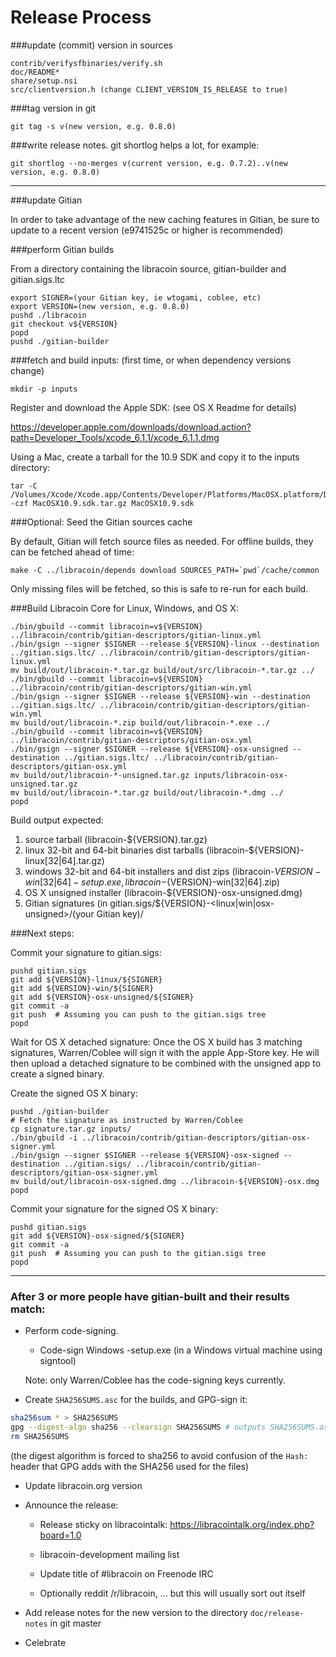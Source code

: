 Release Process
====================

###update (commit) version in sources

	contrib/verifysfbinaries/verify.sh
	doc/README*
	share/setup.nsi
	src/clientversion.h (change CLIENT_VERSION_IS_RELEASE to true)

###tag version in git

	git tag -s v(new version, e.g. 0.8.0)

###write release notes. git shortlog helps a lot, for example:

	git shortlog --no-merges v(current version, e.g. 0.7.2)..v(new version, e.g. 0.8.0)

* * *

###update Gitian

 In order to take advantage of the new caching features in Gitian, be sure to update to a recent version (e9741525c or higher is recommended)

###perform Gitian builds

 From a directory containing the libracoin source, gitian-builder and gitian.sigs.ltc
  
    export SIGNER=(your Gitian key, ie wtogami, coblee, etc)
	export VERSION=(new version, e.g. 0.8.0)
	pushd ./libracoin
	git checkout v${VERSION}
	popd
	pushd ./gitian-builder

###fetch and build inputs: (first time, or when dependency versions change)

	mkdir -p inputs

 Register and download the Apple SDK: (see OS X Readme for details)

 https://developer.apple.com/downloads/download.action?path=Developer_Tools/xcode_6.1.1/xcode_6.1.1.dmg

 Using a Mac, create a tarball for the 10.9 SDK and copy it to the inputs directory:

	tar -C /Volumes/Xcode/Xcode.app/Contents/Developer/Platforms/MacOSX.platform/Developer/SDKs/ -czf MacOSX10.9.sdk.tar.gz MacOSX10.9.sdk

###Optional: Seed the Gitian sources cache

  By default, Gitian will fetch source files as needed. For offline builds, they can be fetched ahead of time:

	make -C ../libracoin/depends download SOURCES_PATH=`pwd`/cache/common

  Only missing files will be fetched, so this is safe to re-run for each build.

###Build Libracoin Core for Linux, Windows, and OS X:

	./bin/gbuild --commit libracoin=v${VERSION} ../libracoin/contrib/gitian-descriptors/gitian-linux.yml
	./bin/gsign --signer $SIGNER --release ${VERSION}-linux --destination ../gitian.sigs.ltc/ ../libracoin/contrib/gitian-descriptors/gitian-linux.yml
	mv build/out/libracoin-*.tar.gz build/out/src/libracoin-*.tar.gz ../
	./bin/gbuild --commit libracoin=v${VERSION} ../libracoin/contrib/gitian-descriptors/gitian-win.yml
	./bin/gsign --signer $SIGNER --release ${VERSION}-win --destination ../gitian.sigs.ltc/ ../libracoin/contrib/gitian-descriptors/gitian-win.yml
	mv build/out/libracoin-*.zip build/out/libracoin-*.exe ../
	./bin/gbuild --commit libracoin=v${VERSION} ../libracoin/contrib/gitian-descriptors/gitian-osx.yml
	./bin/gsign --signer $SIGNER --release ${VERSION}-osx-unsigned --destination ../gitian.sigs.ltc/ ../libracoin/contrib/gitian-descriptors/gitian-osx.yml
	mv build/out/libracoin-*-unsigned.tar.gz inputs/libracoin-osx-unsigned.tar.gz
	mv build/out/libracoin-*.tar.gz build/out/libracoin-*.dmg ../
	popd
  Build output expected:

  1. source tarball (libracoin-${VERSION}.tar.gz)
  2. linux 32-bit and 64-bit binaries dist tarballs (libracoin-${VERSION}-linux[32|64].tar.gz)
  3. windows 32-bit and 64-bit installers and dist zips (libracoin-${VERSION}-win[32|64]-setup.exe, libracoin-${VERSION}-win[32|64].zip)
  4. OS X unsigned installer (libracoin-${VERSION}-osx-unsigned.dmg)
  5. Gitian signatures (in gitian.sigs/${VERSION}-<linux|win|osx-unsigned>/(your Gitian key)/

###Next steps:

Commit your signature to gitian.sigs:

	pushd gitian.sigs
	git add ${VERSION}-linux/${SIGNER}
	git add ${VERSION}-win/${SIGNER}
	git add ${VERSION}-osx-unsigned/${SIGNER}
	git commit -a
	git push  # Assuming you can push to the gitian.sigs tree
	popd

  Wait for OS X detached signature:
	Once the OS X build has 3 matching signatures, Warren/Coblee will sign it with the apple App-Store key.
	He will then upload a detached signature to be combined with the unsigned app to create a signed binary.

  Create the signed OS X binary:

	pushd ./gitian-builder
	# Fetch the signature as instructed by Warren/Coblee
	cp signature.tar.gz inputs/
	./bin/gbuild -i ../libracoin/contrib/gitian-descriptors/gitian-osx-signer.yml
	./bin/gsign --signer $SIGNER --release ${VERSION}-osx-signed --destination ../gitian.sigs/ ../libracoin/contrib/gitian-descriptors/gitian-osx-signer.yml
	mv build/out/libracoin-osx-signed.dmg ../libracoin-${VERSION}-osx.dmg
	popd

Commit your signature for the signed OS X binary:

	pushd gitian.sigs
	git add ${VERSION}-osx-signed/${SIGNER}
	git commit -a
	git push  # Assuming you can push to the gitian.sigs tree
	popd

-------------------------------------------------------------------------

### After 3 or more people have gitian-built and their results match:

- Perform code-signing.

    - Code-sign Windows -setup.exe (in a Windows virtual machine using signtool)

  Note: only Warren/Coblee has the code-signing keys currently.

- Create `SHA256SUMS.asc` for the builds, and GPG-sign it:
```bash
sha256sum * > SHA256SUMS
gpg --digest-algo sha256 --clearsign SHA256SUMS # outputs SHA256SUMS.asc
rm SHA256SUMS
```
(the digest algorithm is forced to sha256 to avoid confusion of the `Hash:` header that GPG adds with the SHA256 used for the files)

- Update libracoin.org version

- Announce the release:

  - Release sticky on libracointalk: https://libracointalk.org/index.php?board=1.0

  - libracoin-development mailing list

  - Update title of #libracoin on Freenode IRC

  - Optionally reddit /r/libracoin, ... but this will usually sort out itself

- Add release notes for the new version to the directory `doc/release-notes` in git master

- Celebrate 
